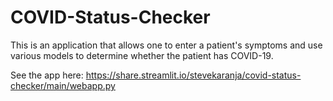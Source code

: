 # COVID-Status-Checker

This is an application that allows one to enter a patient's symptoms and use various models to determine whether the patient has COVID-19.

See the app here:
https://share.streamlit.io/stevekaranja/covid-status-checker/main/webapp.py
